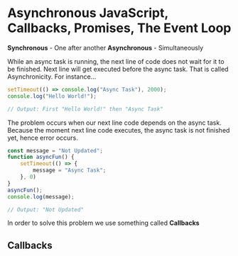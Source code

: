 # Asynchronous JavaScript, Callbacks, Promises, The Event Loop

**Synchronous** - One after another
**Asynchronous** - Simultaneously

While an async task is running, the next line of code does not wait for it to be finished. Next line will get executed before the async task. That is called Asynchronicity. For instance...

```js
setTimeout(() => console.log("Async Task"), 2000);
console.log("Hello World!");

// Output: First "Hello World!" then "Async Task"
```

The problem occurs when our next line code depends on the async task. Because the moment next line code executes, the async task is not finished yet, hence error occurs.

```js
const message = "Not Updated";
function asyncFun() {
	setTimeout(() => {
		message = "Async Task";
	}, 0)
}
asyncFun();
console.log(message);

// Output: "Not Updated"
```

In order to solve this problem we use something called **Callbacks**

## Callbacks